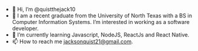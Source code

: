 - 👋 Hi, I’m @quistthejack10
- 👀 I am a recent graduate from the University of North Texas with a BS in Computer Information Systems. I’m interested in working as a software developer.
- 🌱 I’m currently learning Javascript, NodeJS, ReactJs and React Native.
- 📫 How to reach me jacksonquist21@gmail.com.

<!---
quistthejack10/quistthejack10 is a ✨ special ✨ repository because its `README.md` (this file) appears on your GitHub profile.
You can click the Preview link to take a look at your changes.
--->
